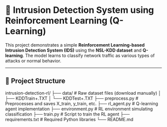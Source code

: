 # 🚨 Intrusion Detection System using Reinforcement Learning (Q-Learning)

This project demonstrates a simple **Reinforcement Learning-based Intrusion Detection System (IDS)** using the **NSL-KDD dataset** and **Q-learning**. The model learns to classify network traffic as various types of attacks or normal behavior.

---

## 📁 Project Structure

intrusion-detection-rl/ ├── data/ # Raw dataset files (download manually) │ ├── KDDTrain+.TXT │ └── KDDTest+.TXT ├── preprocess.py # Preprocesses and saves X_train, y_train, etc. ├── rl_agent.py # Q-learning agent implementation ├── environment.py # RL environment simulating classification ├── train.py # Script to train the RL agent ├── requirements.txt # Required Python libraries └── README.md 